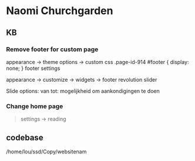 # Naomi Churchgarden

## KB

### Remove footer for custom page

appearance -> theme options -> custom css
.page-id-914 #footer {
  display: none;
}
footer settings

appearance -> customize -> widgets -> footer
revolution slider

Slide options: van tot: mogelijkheid om aankondigingen te doen

### Change home page

> settings -> reading


## codebase

/home/lou/ssd/Copy/websitenam
